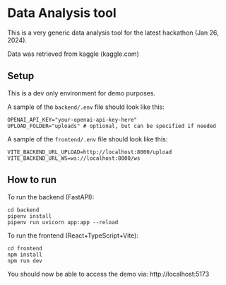 # Data Analysis tool

This is a very generic data analysis tool for the latest hackathon (Jan 26, 2024).

Data was retrieved from kaggle (kaggle.com)

## Setup

This is a dev only environment for demo purposes.

A sample of the `backend/.env` file should look like this:

```
OPENAI_API_KEY="your-openai-api-key-here"
UPLOAD_FOLDER="uploads" # optional, but can be specified if needed
```

A sample of the `frontend/.env` file should look like this:

```
VITE_BACKEND_URL_UPLOAD=http://localhost:8000/upload
VITE_BACKEND_URL_WS=ws://localhost:8000/ws
```

## How to run

To run the backend (FastAPI):

```
cd backend
pipenv install
pipenv run uvicorn app:app --reload
```

To run the frontend (React+TypeScript+Vite):

```
cd frontend
npm install
npm run dev
```

You should now be able to access the demo via: http://localhost:5173
